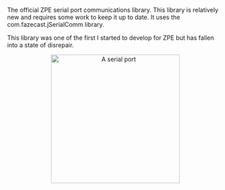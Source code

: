 The official ZPE serial port communications library. This library is relatively new and requires some work to keep it up to date. It uses the com.fazecast.jSerialComm library.

This library was one of the first I started to develop for ZPE but has fallen into a state of disrepair.
<p align="center">
  <img src="https://www.computerhope.com/jargon/s/serial-port.jpg" alt="A serial port" width="300">
</p>
